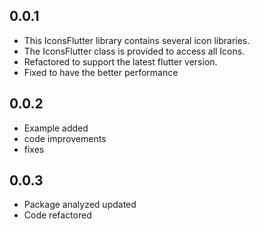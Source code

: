## 0.0.1

* This IconsFlutter library contains several icon libraries.
* The IconsFlutter class is provided to access all Icons.
* Refactored to support the latest flutter version.
* Fixed to have the better performance

## 0.0.2

* Example added
* code improvements
* fixes

## 0.0.3

* Package analyzed updated
* Code refactored